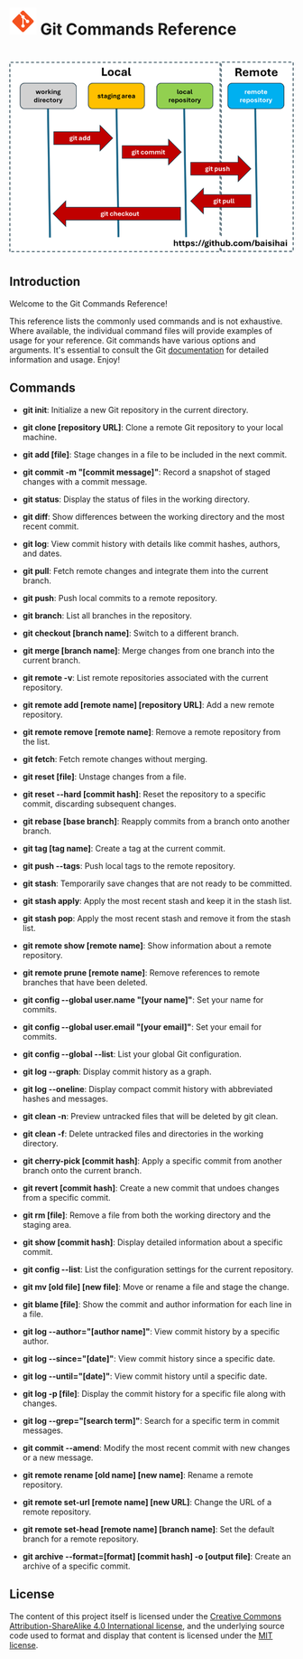 # ![alt text](./media/git-logo.png?raw=true) Git Commands Reference

# ![alt text](./media/git.png?raw=true)

## Introduction

Welcome to the Git Commands Reference! 

This reference lists the commonly used commands and is not exhaustive. Where available, the individual command files will provide examples of usage for your reference. Git commands have various options and arguments. It's essential to consult the Git [documentation](https://git-scm.com/docs) for detailed information and usage. Enjoy!

## Commands

- **git init**:
   Initialize a new Git repository in the current directory.

- **git clone [repository URL]**:
   Clone a remote Git repository to your local machine.

- **git add [file]**:
   Stage changes in a file to be included in the next commit.

- **git commit -m "[commit message]"**:
   Record a snapshot of staged changes with a commit message.

- **git status**:
   Display the status of files in the working directory.

- **git diff**:
   Show differences between the working directory and the most recent commit.

- **git log**:
   View commit history with details like commit hashes, authors, and dates.

- **git pull**:
   Fetch remote changes and integrate them into the current branch.

- **git push**:
   Push local commits to a remote repository.

- **git branch**:
   List all branches in the repository.

- **git checkout [branch name]**:
   Switch to a different branch.

- **git merge [branch name]**:
   Merge changes from one branch into the current branch.

- **git remote -v**:
   List remote repositories associated with the current repository.

- **git remote add [remote name] [repository URL]**:
   Add a new remote repository.

- **git remote remove [remote name]**:
   Remove a remote repository from the list.

- **git fetch**:
   Fetch remote changes without merging.

- **git reset [file]**:
   Unstage changes from a file.

- **git reset --hard [commit hash]**:
   Reset the repository to a specific commit, discarding subsequent changes.

- **git rebase [base branch]**:
   Reapply commits from a branch onto another branch.

- **git tag [tag name]**:
   Create a tag at the current commit.

- **git push --tags**:
   Push local tags to the remote repository.

- **git stash**:
   Temporarily save changes that are not ready to be committed.

- **git stash apply**:
   Apply the most recent stash and keep it in the stash list.

- **git stash pop**:
   Apply the most recent stash and remove it from the stash list.

- **git remote show [remote name]**:
   Show information about a remote repository.

- **git remote prune [remote name]**:
   Remove references to remote branches that have been deleted.

- **git config --global user.name "[your name]"**:
   Set your name for commits.

- **git config --global user.email "[your email]"**:
   Set your email for commits.

- **git config --global --list**:
   List your global Git configuration.

- **git log --graph**:
   Display commit history as a graph.

- **git log --oneline**:
   Display compact commit history with abbreviated hashes and messages.

- **git clean -n**:
   Preview untracked files that will be deleted by git clean.

- **git clean -f**:
   Delete untracked files and directories in the working directory.

- **git cherry-pick [commit hash]**:
   Apply a specific commit from another branch onto the current branch.

- **git revert [commit hash]**:
   Create a new commit that undoes changes from a specific commit.

- **git rm [file]**:
   Remove a file from both the working directory and the staging area.

- **git show [commit hash]**:
   Display detailed information about a specific commit.

- **git config --list**:
   List the configuration settings for the current repository.

- **git mv [old file] [new file]**:
   Move or rename a file and stage the change.

- **git blame [file]**:
   Show the commit and author information for each line in a file.

- **git log --author="[author name]"**:
   View commit history by a specific author.

- **git log --since="[date]"**:
   View commit history since a specific date.

- **git log --until="[date]"**:
   View commit history until a specific date.

- **git log -p [file]**:
   Display the commit history for a specific file along with changes.

- **git log --grep="[search term]"**:
   Search for a specific term in commit messages.

- **git commit --amend**:
   Modify the most recent commit with new changes or a new message.

- **git remote rename [old name] [new name]**:
   Rename a remote repository.

- **git remote set-url [remote name] [new URL]**:
   Change the URL of a remote repository.

- **git remote set-head [remote name] [branch name]**:
   Set the default branch for a remote repository.

- **git archive --format=[format] [commit hash] -o [output file]**:
   Create an archive of a specific commit.

## License
The content of this project itself is licensed under the [Creative Commons Attribution-ShareAlike 4.0 International license](https://creativecommons.org/licenses/by-sa/4.0/), and the underlying source code used to format and display that content is licensed under the [MIT license](LICENSE).
